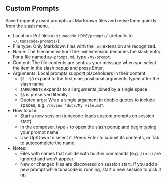 ## Custom Prompts

Save frequently used prompts as Markdown files and reuse them quickly from the slash menu.

- Location: Put files in `$tunacode_HOME/prompts/` (defaults to `~/.tunacode/prompts/`).
- File type: Only Markdown files with the `.md` extension are recognized.
- Name: The filename without the `.md` extension becomes the slash entry. For a file named `my-prompt.md`, type `/my-prompt`.
- Content: The file contents are sent as your message when you select the item in the slash popup and press Enter.
- Arguments: Local prompts support placeholders in their content:
  - `$1..$9` expand to the first nine positional arguments typed after the slash name
  - `$ARGUMENTS` expands to all arguments joined by a single space
  - `$$` is preserved literally
  - Quoted args: Wrap a single argument in double quotes to include spaces, e.g. `/review "docs/My File.md"`.
- How to use:
  - Start a new session (tunacode loads custom prompts on session start).
  - In the composer, type `/` to open the slash popup and begin typing your prompt name.
  - Use Up/Down to select it. Press Enter to submit its contents, or Tab to autocomplete the name.
- Notes:
  - Files with names that collide with built‑in commands (e.g. `/init`) are ignored and won’t appear.
  - New or changed files are discovered on session start. If you add a new prompt while tunacode is running, start a new session to pick it up.
